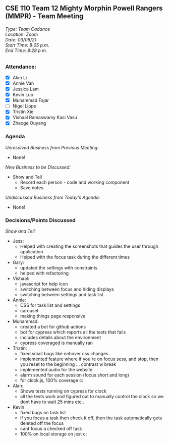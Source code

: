 ## CSE 110 Team 12 Mighty Morphin Powell Rangers (MMPR) - Team Meeting
###### Type: Team Cadance <br/> Location: Zoom <br/> Date: 03/06/21 <br/> Start Time: 8:05 p.m. <br/> End Time: 8:28 p.m.

### Attendance:
- [x] Alan Li
- [x] Annie Van
- [x] Jessica Lam
- [x] Kevin Luo
- [x] Muhammad Fajar
- [ ] Nigel Lipps
- [x] Tristin Xie
- [x] Vishaal Ramaswamy Kasi Vasu
- [x] Zhaoge Ouyang

### Agenda

_Unresolved Business from Previous Meeting:_
- None!

_New Business to be Discussed:_
- Show and Tell 
  - Record each person - code and working component
  - Save notes

_Undiscussed Business from Today's Agenda:_
- None!

### Decisions/Points Discussed

_Show and Tell:_
- Jess: 
  - Helped with creating the screenshots that guides the user through application
  - Helped with the focus task during the different times
- Gary:
  - updated the settings with constraints
  - helped with refactoring
- Vishaal:
  - javascript for help icon
  - switching between focus and hiding displays 
  - switching between settings and task list
- Annie:
  - CSS for task list and settings
  - carousel 
  - making things page responsive
- Muhammad:
  - created a bot for github actions
  - bot for cypress which reports all the tests that fails
  - includes details about the environment
  - cypress coveraged is manually ran
- Tristin:
  - fixed small bugs like onhover css changes
  - implemented feature where if you're on focus sess, and stop, then you reset to the beginning ... contrast w break
  - implemented audio for the website
  - alarm sound for each session (focus short and long)
  - for clock.js, 100% coverage c:
- Alan:
  - Shows tests running on cypress for clock
  - all the tests work and figured out to manually control the clock so we dont have to wait 25 mins etc.. 
- Kevin
  - fixed bugs on task list
  - if you focus a task then check it off, then the task automatically gets deleted off the focus 
  - cant focus a checked off task
  - 100% on local storage on jest c:

  
  
  
  
  
  
  
  
  
  
  
